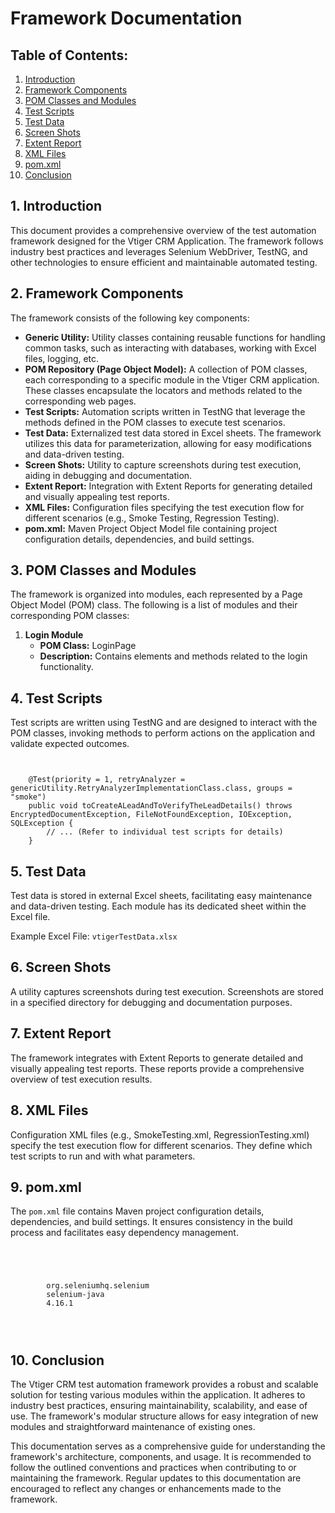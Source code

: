 <!DOCTYPE html>
<html lang="en">
<head>
    <meta charset="UTF-8">
    <meta http-equiv="X-UA-Compatible" content="IE=edge">
    <meta name="viewport" content="width=device-width, initial-scale=1.0">
</head>
<body>
    <h1>Framework Documentation</h1>

<!-- Table of Contents -->
<h2>Table of Contents:</h2>
<ol>
    <li><a href="#introduction">Introduction</a></li>
    <li><a href="#framework-components">Framework Components</a></li>
    <li><a href="#pom-classes-and-modules">POM Classes and Modules</a></li>
    <li><a href="#test-scripts">Test Scripts</a></li>
    <li><a href="#test-data">Test Data</a></li>
    <li><a href="#screen-shots">Screen Shots</a></li>
    <li><a href="#extent-report">Extent Report</a></li>
    <li><a href="#xml-files">XML Files</a></li>
    <li><a href="#pomxml">pom.xml</a></li>
    <li><a href="#conclusion">Conclusion</a></li>
</ol>

<!-- 1. Introduction -->
<h2 id="introduction">1. Introduction</h2>
<p>
    This document provides a comprehensive overview of the test automation framework designed for the Vtiger CRM Application. The framework follows industry best practices and leverages Selenium WebDriver, TestNG, and other technologies to ensure efficient and maintainable automated testing.
</p>

<!-- 2. Framework Components -->
<h2 id="framework-components">2. Framework Components</h2>
<p>
    The framework consists of the following key components:
</p>
<ul>
    <li><strong>Generic Utility:</strong> Utility classes containing reusable functions for handling common tasks, such as interacting with databases, working with Excel files, logging, etc.</li>
    <li><strong>POM Repository (Page Object Model):</strong> A collection of POM classes, each corresponding to a specific module in the Vtiger CRM application. These classes encapsulate the locators and methods related to the corresponding web pages.</li>
    <li><strong>Test Scripts:</strong> Automation scripts written in TestNG that leverage the methods defined in the POM classes to execute test scenarios.</li>
    <li><strong>Test Data:</strong> Externalized test data stored in Excel sheets. The framework utilizes this data for parameterization, allowing for easy modifications and data-driven testing.</li>
    <li><strong>Screen Shots:</strong> Utility to capture screenshots during test execution, aiding in debugging and documentation.</li>
    <li><strong>Extent Report:</strong> Integration with Extent Reports for generating detailed and visually appealing test reports.</li>
    <li><strong>XML Files:</strong> Configuration files specifying the test execution flow for different scenarios (e.g., Smoke Testing, Regression Testing).</li>
    <li><strong>pom.xml:</strong> Maven Project Object Model file containing project configuration details, dependencies, and build settings.</li>
</ul>

<!-- 3. POM Classes and Modules -->
<h2 id="pom-classes-and-modules">3. POM Classes and Modules</h2>
<p>
    The framework is organized into modules, each represented by a Page Object Model (POM) class. The following is a list of modules and their corresponding POM classes:
</p>
<ol>
    <li>
        <strong>Login Module</strong>
        <ul>
            <li><strong>POM Class:</strong> LoginPage</li>
            <li><strong>Description:</strong> Contains elements and methods related to the login functionality.</li>
        </ul>
    </li>
    <!-- Similar list items for other modules -->
</ol>

<!-- 4. Test Scripts -->
<h2 id="test-scripts">4. Test Scripts</h2>
<p>
    Test scripts are written using TestNG and are designed to interact with the POM classes, invoking methods to perform actions on the application and validate expected outcomes.
</p>
<code>
    <!-- Sample Test Script for Creating a Lead -->
    @Test(priority = 1, retryAnalyzer = genericUtility.RetryAnalyzerImplementationClass.class, groups = "smoke")
    public void toCreateALeadAndToVerifyTheLeadDetails() throws EncryptedDocumentException, FileNotFoundException, IOException, SQLException {
        // ... (Refer to individual test scripts for details)
    }
</code>

<!-- 5. Test Data -->
<h2 id="test-data">5. Test Data</h2>
<p>
    Test data is stored in external Excel sheets, facilitating easy maintenance and data-driven testing. Each module has its dedicated sheet within the Excel file.
</p>
<p>Example Excel File: <code>vtigerTestData.xlsx</code></p>

<!-- 6. Screen Shots -->
<h2 id="screen-shots">6. Screen Shots</h2>
<p>
    A utility captures screenshots during test execution. Screenshots are stored in a specified directory for debugging and documentation purposes.
</p>

<!-- 7. Extent Report -->
<h2 id="extent-report">7. Extent Report</h2>
<p>
    The framework integrates with Extent Reports to generate detailed and visually appealing test reports. These reports provide a comprehensive overview of test execution results.
</p>

<!-- 8. XML Files -->
<h2 id="xml-files">8. XML Files</h2>
<p>
    Configuration XML files (e.g., SmokeTesting.xml, RegressionTesting.xml) specify the test execution flow for different scenarios. They define which test scripts to run and with what parameters.
</p>

<!-- 9. pom.xml -->
<h2 id="pomxml">9. pom.xml</h2>
<p>
    The <code>pom.xml</code> file contains Maven project configuration details, dependencies, and build settings. It ensures consistency in the build process and facilitates easy dependency management.
</p>
<code>
    <!-- Example Dependencies -->
    <!-- Selenium WebDriver -->
    <dependency>
        <groupId>org.seleniumhq.selenium</groupId>
        <artifactId>selenium-java</artifactId>
        <version>4.16.1</version>
    </dependency>
    <!-- TestNG -->
    <!-- ... (Similar entries for other dependencies) -->
</code>

<!-- 10. Conclusion -->
<h2 id="conclusion">10. Conclusion</h2>
<p>
    The Vtiger CRM test automation framework provides a robust and scalable solution for testing various modules within the application. It adheres to industry best practices, ensuring maintainability, scalability, and ease of use. The framework's modular structure allows for easy integration of new modules and straightforward maintenance of existing ones.
</p>
<p>
    This documentation serves as a comprehensive guide for understanding the framework's architecture, components, and usage. It is recommended to follow the outlined conventions and practices when contributing to or maintaining the framework. Regular updates to this documentation are encouraged to reflect any changes or enhancements made to the framework.
</p>

</body>
</html>
